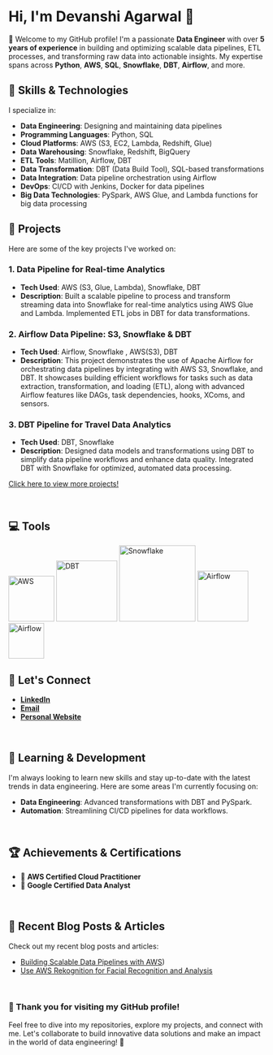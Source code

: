 
# Hi, I'm Devanshi Agarwal 👋

🌟 Welcome to my GitHub profile! I'm a passionate **Data Engineer** with over **5 years of experience** in building and optimizing scalable data pipelines, ETL processes, and transforming raw data into actionable insights. My expertise spans across **Python**, **AWS**, **SQL**, **Snowflake**, **DBT**, **Airflow**, and more.


## 🚀 Skills & Technologies

I specialize in:

- **Data Engineering**: Designing and maintaining data pipelines
- **Programming Languages**: Python, SQL
- **Cloud Platforms**: AWS (S3, EC2, Lambda, Redshift, Glue)
- **Data Warehousing**: Snowflake, Redshift, BigQuery
- **ETL Tools**: Matillion, Airflow, DBT
- **Data Transformation**: DBT (Data Build Tool), SQL-based transformations
- **Data Integration**: Data pipeline orchestration using Airflow
- **DevOps**: CI/CD with Jenkins, Docker  for data pipelines
- **Big Data Technologies**: PySpark, AWS Glue, and Lambda functions for big data processing


## 💼 Projects

Here are some of the key projects I've worked on:

### 1. **Data Pipeline for Real-time Analytics**  
   - **Tech Used**: AWS (S3, Glue, Lambda), Snowflake, DBT  
   - **Description**: Built a scalable pipeline to process and transform streaming data into Snowflake for real-time analytics using AWS Glue and Lambda. Implemented ETL jobs in DBT for data transformations.

### 2. **Airflow Data Pipeline: S3, Snowflake & DBT**  
   - **Tech Used**: Airflow, Snowflake , AWS(S3), DBT 
   - **Description**: This project demonstrates the use of Apache Airflow for orchestrating data pipelines by integrating with AWS S3, Snowflake, and DBT. It showcases building efficient workflows for tasks such as data extraction, transformation, and loading (ETL), along with advanced Airflow features like DAGs, task dependencies, hooks, XComs, and sensors.
     
### 3. **DBT Pipeline for Travel Data Analytics**  
   - **Tech Used**: DBT, Snowflake  
   - **Description**: Designed data models and transformations using DBT to simplify data pipeline workflows and enhance data quality. Integrated DBT with Snowflake for optimized, automated data processing.

[Click here to view more projects!](https://github.com/devanshiagarwal1034?tab=repositories)

<br>  


## 💻 Tools

<img src="https://github.com/user-attachments/assets/03213c43-315e-4c48-b630-2f4ee3f27895" alt="AWS" width="90"/>
<img src="https://github.com/user-attachments/assets/4798bb46-f7d2-45db-8c47-75370d31a00d" alt="DBT" width="120"/>
<img src="https://github.com/user-attachments/assets/ef4698eb-0ccb-4e04-ac4c-0989760791ba" alt="Snowflake" width="150"/>
<img src="https://github.com/user-attachments/assets/e1d05643-6966-46ab-9152-78fe5d2d2f49" alt="Airflow" width="100"/>
<img src="https://github.com/user-attachments/assets/48f5a4c2-8a21-4cfa-8458-7aebe8e605f3" alt="Airflow" width="70"/>


<br>  

## 🤝 Let's Connect

- [**LinkedIn**](https://www.linkedin.com/in/devanshi-agarwal-23303223a/)
- [**Email**](devanshiagarwal1034@gmail.com)
- [**Personal Website**](https://devanshiec1034.wixsite.com/devanshi-portfolio)


<br>  


## 🌱 Learning & Development

I'm always looking to learn new skills and stay up-to-date with the latest trends in data engineering. Here are some areas I'm currently focusing on:
- **Data Engineering**: Advanced transformations with DBT and PySpark.
- **Automation**: Streamlining CI/CD pipelines for data workflows.


<br>  

## 🏆 Achievements & Certifications

- 🏅 **AWS Certified Cloud Practitioner**  
- 🏅 **Google Certified Data Analyst**  

<br>  

## 📝 Recent Blog Posts & Articles

Check out my recent blog posts and articles:
- [Building Scalable Data Pipelines with AWS](https://medium.com/@devanshiec1034/create-an-end-to-end-data-pipeline-to-ingest-transform-store-analyze-and-visualize-data-using-ec21aa56a769))
- [Use AWS Rekognition for Facial Recognition and Analysis](https://medium.com/@devanshiec1034/use-amazon-rekognition-for-facial-recognition-and-analysis-0c68ca6d579e)

<br>  

### 🌟  Thank you for visiting my GitHub profile!
Feel free to dive into my repositories, explore my projects, and connect with me. Let's collaborate to build innovative data solutions and make an impact in the world of data engineering! 🚀
